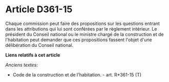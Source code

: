 # Article D361-15

Chaque commission peut faire des propositions sur les questions entrant dans les attributions qui lui sont conférées par le
règlement intérieur. Le président du Conseil national ou le ministre chargé de la construction et de l'habitation peut
demander que ces propositions fassent l'objet d'une délibération du Conseil national.

**Liens relatifs à cet article**

_Anciens textes_:

  - Code de la construction et de l'habitation. - art. R*361-15 (T)
